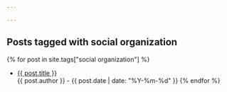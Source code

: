 ```yaml
---

---
```

## Posts tagged with social organization

{% for post in site.tags["social organization"] %}
* <a href="{{ post.url }}">{{ post.title }}</a><br>{{ post.author }} - {{ post.date | date: "%Y-%m-%d" }}
{% endfor %}
  